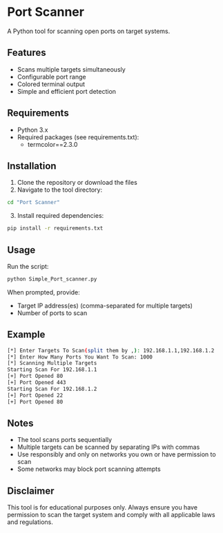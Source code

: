 # Port Scanner

A Python tool for scanning open ports on target systems.

## Features

- Scans multiple targets simultaneously
- Configurable port range
- Colored terminal output
- Simple and efficient port detection

## Requirements

- Python 3.x
- Required packages (see requirements.txt):
  - termcolor==2.3.0

## Installation

1. Clone the repository or download the files
2. Navigate to the tool directory:
```bash
cd "Port Scanner"
```

3. Install required dependencies:
```bash
pip install -r requirements.txt
```

## Usage

Run the script:
```bash
python Simple_Port_scanner.py
```

When prompted, provide:
- Target IP address(es) (comma-separated for multiple targets)
- Number of ports to scan

## Example

```bash
[*] Enter Targets To Scan(split them by ,): 192.168.1.1,192.168.1.2
[*] Enter How Many Ports You Want To Scan: 1000
[*] Scanning Multiple Targets
Starting Scan For 192.168.1.1
[+] Port Opened 80
[+] Port Opened 443
Starting Scan For 192.168.1.2
[+] Port Opened 22
[+] Port Opened 80
```

## Notes

- The tool scans ports sequentially
- Multiple targets can be scanned by separating IPs with commas
- Use responsibly and only on networks you own or have permission to scan
- Some networks may block port scanning attempts

## Disclaimer

This tool is for educational purposes only. Always ensure you have permission to scan the target system and comply with all applicable laws and regulations.